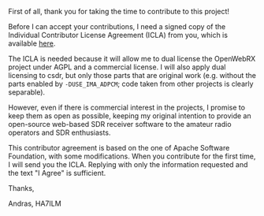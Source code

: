 First of all, thank you for taking the time to contribute to this project!

Before I can accept your contributions, I need a signed copy of the Individual Contributor License Agreement (ICLA) from you, which is available <a href="ICLA.txt">here</a>.

The ICLA is needed because it will allow me to dual license the OpenWebRX project under AGPL and a commercial license.
I will also apply dual licensing to csdr, but only those parts that are original work (e.g. without the parts enabled by `-DUSE_IMA_ADPCM`; code taken from other projects is clearly separable).

However, even if there is commercial interest in the projects, I promise to keep them as open as possible, keeping my original intention to provide an open-source web-based SDR receiver software to the amateur radio operators and SDR enthusiasts.

This contributor agreement is based on the one of Apache Software Foundation, with some modifications.
When you contribute for the first time, I will send you the ICLA. Replying with only the information requested and the text "I Agree" is sufficient.

Thanks,

Andras, HA7ILM
